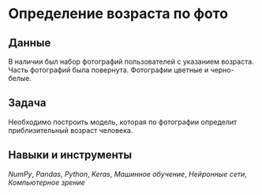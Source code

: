 # Определение возраста по фото

## Данные

В наличии был набор фотографий пользователей с указанием возраста. 
Часть фотографий была повернута. Фотографии цветные и черно-белые.

## Задача

Необходимо построить модель, которая по фотографии определит приблизительный возраст человека.

## Навыки и инструменты
*NumPy*, *Pandas*, *Python*, *Keras*, *Машинное обучение*, *Нейронные сети*, *Компьютерное зрение*
